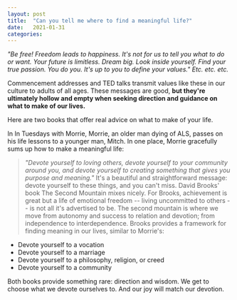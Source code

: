 ```yaml
---
layout: post
title:  "Can you tell me where to find a meaningful life?"
date:   2021-01-31
categories: 
---
```

_"Be free! Freedom leads to happiness. It's not for us to tell you what to do or want. Your future is limitless. Dream big. Look inside yourself. Find your true passion. You do you. It's up to you to define your values." Etc. etc. etc._

Commencement addresses and TED talks transmit values like these in our culture to adults of all ages. These messages are good, **but they're ultimately hollow and empty when seeking direction and guidance on what to make of our lives.**

Here are two books that offer real advice on what to make of your life.

In In Tuesdays with Morrie, Morrie, an older man dying of ALS, passes on his life lessons to a younger man, Mitch. In one place, Morrie gracefully sums up how to make a meaningful life:

> _"Devote yourself to loving others, devote yourself to your community around you, and devote yourself to creating something that gives you purpose and meaning."_
It's a beautiful and straightforward message: devote yourself to these things, and you can't miss.
David Brooks' book The Second Mountain mixes nicely. For Brooks, achievement is great but a life of emotional freedom -- living uncommitted to others -- is not all it's advertised to be. The second mountain is where we move from autonomy and success to relation and devotion; from independence to interdependence.
Brooks provides a framework for finding meaning in our lives, similar to Morrie's:

 - Devote yourself to a vocation
 - Devote yourself to a marriage
 - Devote yourself to a philosophy, religion, or creed
 - Devote yourself to a community
 
Both books provide something rare: direction and wisdom. We get to choose what we devote ourselves to. And our joy will match our devotion.
